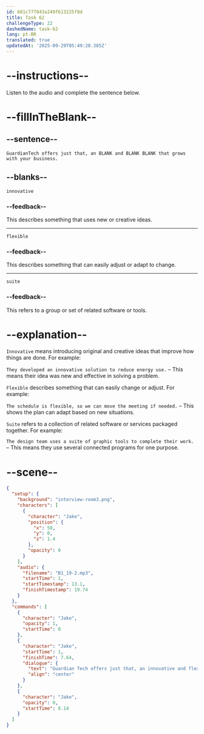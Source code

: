 ```yaml
---
id: 681c777043a249f613225f8d
title: Task 62
challengeType: 22
dashedName: task-62
lang: pt-BR
translated: true
updatedAt: '2025-09-29T05:49:20.385Z'
---
```


<!-- (Audio) Jake: GuardianTech offers just that, an innovative and flexible suite that grows with your business. -->

# --instructions--

Listen to the audio and complete the sentence below.

# --fillInTheBlank--

## --sentence--

`GuardianTech offers just that, an BLANK and BLANK BLANK that grows with your business.`

## --blanks--

`innovative`

### --feedback--

This describes something that uses new or creative ideas.

---

`flexible`

### --feedback--

This describes something that can easily adjust or adapt to change.

---

`suite`

### --feedback--

This refers to a group or set of related software or tools.

# --explanation--

`Innovative` means introducing original and creative ideas that improve how things are done. For example:

`They developed an innovative solution to reduce energy use.` – This means their idea was new and effective in solving a problem.

`Flexible` describes something that can easily change or adjust. For example:

`The schedule is flexible, so we can move the meeting if needed.` – This shows the plan can adapt based on new situations.

`Suite` refers to a collection of related software or services packaged together. For example:

`The design team uses a suite of graphic tools to complete their work.` – This means they use several connected programs for one purpose.

# --scene--

```json
{
  "setup": {
    "background": "interview-room3.png",
    "characters": [
      {
        "character": "Jake",
        "position": {
          "x": 50,
          "y": 0,
          "z": 1.4
        },
        "opacity": 0
      }
    ],
    "audio": {
      "filename": "B1_19-2.mp3",
      "startTime": 1,
      "startTimestamp": 13.1,
      "finishTimestamp": 19.74
    }
  },
  "commands": [
    {
      "character": "Jake",
      "opacity": 1,
      "startTime": 0
    },
    {
      "character": "Jake",
      "startTime": 1,
      "finishTime": 7.64,
      "dialogue": {
        "text": "Guardian Tech offers just that, an innovative and flexible suite that grows with your business.",
        "align": "center"
      }
    },
    {
      "character": "Jake",
      "opacity": 0,
      "startTime": 8.14
    }
  ]
}
```

